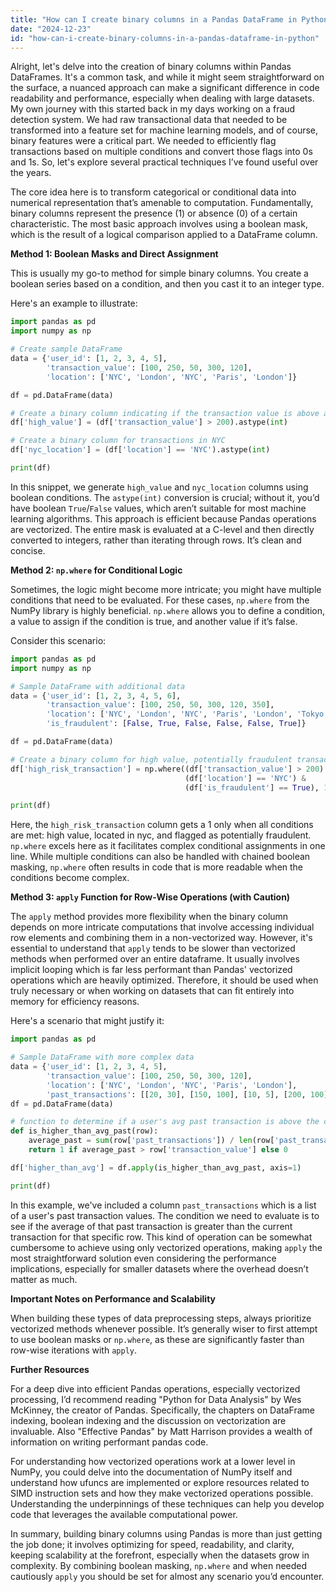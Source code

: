 ```yaml
---
title: "How can I create binary columns in a Pandas DataFrame in Python?"
date: "2024-12-23"
id: "how-can-i-create-binary-columns-in-a-pandas-dataframe-in-python"
---
```


Alright, let's delve into the creation of binary columns within Pandas DataFrames. It's a common task, and while it might seem straightforward on the surface, a nuanced approach can make a significant difference in code readability and performance, especially when dealing with large datasets. My own journey with this started back in my days working on a fraud detection system. We had raw transactional data that needed to be transformed into a feature set for machine learning models, and of course, binary features were a critical part. We needed to efficiently flag transactions based on multiple conditions and convert those flags into 0s and 1s. So, let's explore several practical techniques I’ve found useful over the years.

The core idea here is to transform categorical or conditional data into numerical representation that’s amenable to computation. Fundamentally, binary columns represent the presence (1) or absence (0) of a certain characteristic. The most basic approach involves using a boolean mask, which is the result of a logical comparison applied to a DataFrame column.

**Method 1: Boolean Masks and Direct Assignment**

This is usually my go-to method for simple binary columns. You create a boolean series based on a condition, and then you cast it to an integer type.

Here's an example to illustrate:

```python
import pandas as pd
import numpy as np

# Create sample DataFrame
data = {'user_id': [1, 2, 3, 4, 5],
        'transaction_value': [100, 250, 50, 300, 120],
        'location': ['NYC', 'London', 'NYC', 'Paris', 'London']}

df = pd.DataFrame(data)

# Create a binary column indicating if the transaction value is above a threshold (200)
df['high_value'] = (df['transaction_value'] > 200).astype(int)

# Create a binary column for transactions in NYC
df['nyc_location'] = (df['location'] == 'NYC').astype(int)

print(df)
```

In this snippet, we generate `high_value` and `nyc_location` columns using boolean conditions. The `astype(int)` conversion is crucial; without it, you’d have boolean `True`/`False` values, which aren’t suitable for most machine learning algorithms. This approach is efficient because Pandas operations are vectorized. The entire mask is evaluated at a C-level and then directly converted to integers, rather than iterating through rows. It’s clean and concise.

**Method 2: `np.where` for Conditional Logic**

Sometimes, the logic might become more intricate; you might have multiple conditions that need to be evaluated. For these cases, `np.where` from the NumPy library is highly beneficial. `np.where` allows you to define a condition, a value to assign if the condition is true, and another value if it’s false.

Consider this scenario:

```python
import pandas as pd
import numpy as np

# Sample DataFrame with additional data
data = {'user_id': [1, 2, 3, 4, 5, 6],
        'transaction_value': [100, 250, 50, 300, 120, 350],
        'location': ['NYC', 'London', 'NYC', 'Paris', 'London', 'Tokyo'],
        'is_fraudulent': [False, True, False, False, False, True]}

df = pd.DataFrame(data)

# Create a binary column for high value, potentially fraudulent transactions in NYC
df['high_risk_transaction'] = np.where((df['transaction_value'] > 200) &
                                       (df['location'] == 'NYC') &
                                       (df['is_fraudulent'] == True), 1, 0)

print(df)
```

Here, the `high_risk_transaction` column gets a 1 only when all conditions are met: high value, located in nyc, and flagged as potentially fraudulent. `np.where` excels here as it facilitates complex conditional assignments in one line. While multiple conditions can also be handled with chained boolean masking, `np.where` often results in code that is more readable when the conditions become complex.

**Method 3: `apply` Function for Row-Wise Operations (with Caution)**

The `apply` method provides more flexibility when the binary column depends on more intricate computations that involve accessing individual row elements and combining them in a non-vectorized way. However, it's essential to understand that `apply` tends to be slower than vectorized methods when performed over an entire dataframe. It usually involves implicit looping which is far less performant than Pandas' vectorized operations which are heavily optimized. Therefore, it should be used when truly necessary or when working on datasets that can fit entirely into memory for efficiency reasons.

Here's a scenario that might justify it:

```python
import pandas as pd

# Sample DataFrame with more complex data
data = {'user_id': [1, 2, 3, 4, 5],
        'transaction_value': [100, 250, 50, 300, 120],
        'location': ['NYC', 'London', 'NYC', 'Paris', 'London'],
        'past_transactions': [[20, 30], [150, 100], [10, 5], [200, 100], [50, 40]]}
df = pd.DataFrame(data)

# function to determine if a user's avg past transaction is above the current transaction
def is_higher_than_avg_past(row):
    average_past = sum(row['past_transactions']) / len(row['past_transactions'])
    return 1 if average_past > row['transaction_value'] else 0

df['higher_than_avg'] = df.apply(is_higher_than_avg_past, axis=1)

print(df)
```

In this example, we've included a column `past_transactions` which is a list of a user's past transaction values. The condition we need to evaluate is to see if the average of that past transaction is greater than the current transaction for that specific row. This kind of operation can be somewhat cumbersome to achieve using only vectorized operations, making `apply` the most straightforward solution even considering the performance implications, especially for smaller datasets where the overhead doesn’t matter as much.

**Important Notes on Performance and Scalability**

When building these types of data preprocessing steps, always prioritize vectorized methods whenever possible. It’s generally wiser to first attempt to use boolean masks or `np.where`, as these are significantly faster than row-wise iterations with `apply`.

**Further Resources**

For a deep dive into efficient Pandas operations, especially vectorized processing, I’d recommend reading "Python for Data Analysis" by Wes McKinney, the creator of Pandas. Specifically, the chapters on DataFrame indexing, boolean indexing and the discussion on vectorization are invaluable. Also "Effective Pandas" by Matt Harrison provides a wealth of information on writing performant pandas code.

For understanding how vectorized operations work at a lower level in NumPy, you could delve into the documentation of NumPy itself and understand how ufuncs are implemented or explore resources related to SIMD instruction sets and how they make vectorized operations possible. Understanding the underpinnings of these techniques can help you develop code that leverages the available computational power.

In summary, building binary columns using Pandas is more than just getting the job done; it involves optimizing for speed, readability, and clarity, keeping scalability at the forefront, especially when the datasets grow in complexity. By combining boolean masking, `np.where` and when needed cautiously `apply` you should be set for almost any scenario you’d encounter.

